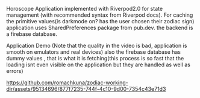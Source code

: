 Horoscope Application implemented with Riverpod2.0 for state management (with recommended syntax from Riverpod docs). For caching the primitive values(is darkmode on? has the user chosen their zodiac sign) application uses SharedPreferences package from pub.dev. the backend is a firebase database.

Application Demo (Note that the quality in the video is bad, application is smooth on emulators and real devices)
also the firebase database has dummy values , that is what it is fetching(this process is so fast that the loading isnt even visible on the application but they are handled as well as errors)

https://github.com/romachkuna/zodiac-working-dir/assets/95134696/877f7235-744f-4c10-9d00-7354c43e71d3


